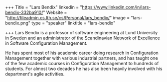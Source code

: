 +++
Title = "Lars Bendix"
linkedin = "https://www.linkedin.com/in/lars-bendix-332ba910/"
Website = "http://fileadmin.cs.lth.se/cs/Personal/lars_bendix/"
image = "lars-bendix.png"
type = "speaker"
linktitle = "lars-bendix"

+++
Lars Bendix is a professor of software engineering at Lund University in Sweden and an administrator of the Scandinavian Network of Excellence in Software Configuration Management. 

He has spent most of his academic career doing research in Configuration Management together with various industrial partners, and has taught one of the few academic courses in Configuration Management to hundreds of students. For almost two decades he has also been heavily involved with his department's agile activities.
